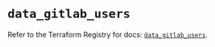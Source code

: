 # `data_gitlab_users`

Refer to the Terraform Registry for docs: [`data_gitlab_users`](https://registry.terraform.io/providers/gitlabhq/gitlab/17.11.0/docs/data-sources/users).
